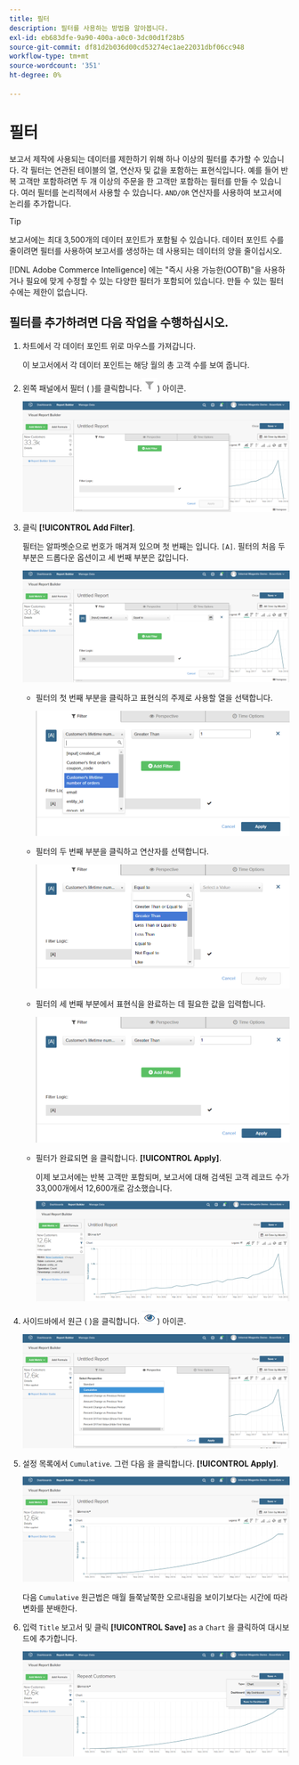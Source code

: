 ```yaml
---
title: 필터
description: 필터를 사용하는 방법을 알아봅니다.
exl-id: eb683dfe-9a90-400a-a0c0-3dc00d1f28b5
source-git-commit: df81d2b036d00cd53274ec1ae22031dbf06cc948
workflow-type: tm+mt
source-wordcount: '351'
ht-degree: 0%

---
```


# 필터

보고서 제작에 사용되는 데이터를 제한하기 위해 하나 이상의 필터를 추가할 수 있습니다. 각 필터는 연관된 테이블의 열, 연산자 및 값을 포함하는 표현식입니다. 예를 들어 반복 고객만 포함하려면 두 개 이상의 주문을 한 고객만 포함하는 필터를 만들 수 있습니다. 여러 필터를 논리적에서 사용할 수 있습니다. `AND/OR` 연산자를 사용하여 보고서에 논리를 추가합니다.

>[!TIP]
>
>보고서에는 최대 3,500개의 데이터 포인트가 포함될 수 있습니다. 데이터 포인트 수를 줄이려면 필터를 사용하여 보고서를 생성하는 데 사용되는 데이터의 양을 줄이십시오.

[!DNL Adobe Commerce Intelligence] 에는 &quot;즉시 사용 가능한(OOTB)&quot;을 사용하거나 필요에 맞게 수정할 수 있는 다양한 필터가 포함되어 있습니다. 만들 수 있는 필터 수에는 제한이 없습니다.

## 필터를 추가하려면 다음 작업을 수행하십시오.

1. 차트에서 각 데이터 포인트 위로 마우스를 가져갑니다.

   이 보고서에서 각 데이터 포인트는 해당 월의 총 고객 수를 보여 줍니다.

1. 왼쪽 패널에서 필터 ( )를 클릭합니다.![](../../assets/magento-bi-btn-filter.png)) 아이콘.

   ![필터 추가](../../assets/magento-bi-report-builder-filter-add.png)

1. 클릭 **[!UICONTROL Add Filter]**.

   필터는 알파벳순으로 번호가 매겨져 있으며 첫 번째는 입니다. `[A]`. 필터의 처음 두 부분은 드롭다운 옵션이고 세 번째 부분은 값입니다.

   ![](../../assets/magento-bi-report-builder-filter-add-a.png)

   * 필터의 첫 번째 부분을 클릭하고 표현식의 주제로 사용할 열을 선택합니다.

      ![필터의 첫 번째 부분 선택](../../assets/magento-bi-report-builder-filter-part1.png)

   * 필터의 두 번째 부분을 클릭하고 연산자를 선택합니다.

      ![연산자 선택](../../assets/magento-bi-report-builder-filter-part2.png)

   * 필터의 세 번째 부분에서 표현식을 완료하는 데 필요한 값을 입력합니다.

      ![값 입력](../../assets/magento-bi-report-builder-filter-part3.png)

   * 필터가 완료되면 을 클릭합니다. **[!UICONTROL Apply]**.

      이제 보고서에는 반복 고객만 포함되며, 보고서에 대해 검색된 고객 레코드 수가 33,000개에서 12,600개로 감소했습니다.

      ![필터링된 보고서](../../assets/magento-bi-report-builder-filter-report.png)<!--{: .zoom}-->

1. 사이드바에서 원근 ( )을 클릭합니다. ![](../../assets/magento-bi-btn-perspective.png)) 아이콘.

   ![원근감](../../assets/magento-bi-report-builder-filter-perspective.png)<!--{: .zoom}-->

1. 설정 목록에서 `Cumulative`. 그런 다음 을 클릭합니다. **[!UICONTROL Apply]**.

   ![누적 관점](../../assets/magento-bi-report-builder-filter-perspective-cumulative.png)

   다음 `Cumulative` 원근법은 매월 들쭉날쭉한 오르내림을 보이기보다는 시간에 따라 변화를 분배한다.

1. 입력 `Title` 보고서 및 클릭 **[!UICONTROL Save]** as a `Chart` 을 클릭하여 대시보드에 추가합니다.

   ![대시보드에 저장](../../assets/magento-bi-report-builder-filter-perspective-cumulative-save.png)
